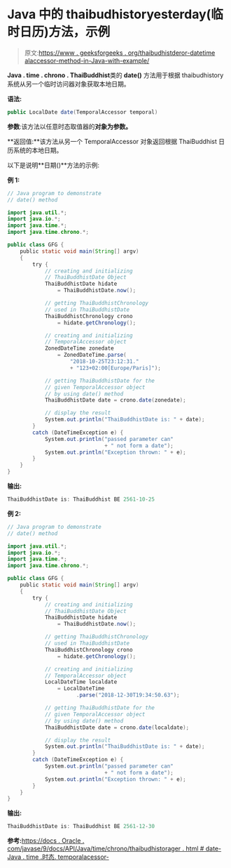 # Java 中的 thaibudhistoryesterday(临时日历)方法，示例

> 原文:[https://www . geeksforgeeks . org/thaibudhistderor-datetime alaccessor-method-in-Java-with-example/](https://www.geeksforgeeks.org/thaibuddhistchronology-datetemporalaccessor-method-in-java-with-example/)

**Java . time . chrono . ThaiBuddhist**类的 **date()** 方法用于根据 thaibudhistory 系统从另一个临时访问器对象获取本地日期。

**语法:**

```java
public LocalDate date(TemporalAccessor temporal)
```

**参数**:该方法以任意时态取值器的**对象为参数。**

**返回值:**该方法从另一个 TemporalAccessor 对象返回根据 ThaiBuddhist 日历系统的本地日期。

以下是说明**日期()**方法的示例:

**例 1:**

```java
// Java program to demonstrate
// date() method

import java.util.*;
import java.io.*;
import java.time.*;
import java.time.chrono.*;

public class GFG {
    public static void main(String[] argv)
    {
        try {
            // creating and initializing
            // ThaiBuddhistDate Object
            ThaiBuddhistDate hidate
                = ThaiBuddhistDate.now();

            // getting ThaiBuddhistChronology
            // used in ThaiBuddhistDate
            ThaiBuddhistChronology crono
                = hidate.getChronology();

            // creating and initializing
            // TemporalAccessor object
            ZonedDateTime zonedate
                = ZonedDateTime.parse(
                    "2018-10-25T23:12:31."
                    + "123+02:00[Europe/Paris]");

            // getting ThaiBuddhistDate for the
            // given TemporalAccessor object
            // by using date() method
            ThaiBuddhistDate date = crono.date(zonedate);

            // display the result
            System.out.println("ThaiBuddhistDate is: " + date);
        }
        catch (DateTimeException e) {
            System.out.println("passed parameter can"
                               + " not form a date");
            System.out.println("Exception thrown: " + e);
        }
    }
}
```

**输出:**

```java
ThaiBuddhistDate is: ThaiBuddhist BE 2561-10-25

```

**例 2:**

```java
// Java program to demonstrate
// date() method

import java.util.*;
import java.io.*;
import java.time.*;
import java.time.chrono.*;

public class GFG {
    public static void main(String[] argv)
    {
        try {
            // creating and initializing
            // ThaiBuddhistDate Object
            ThaiBuddhistDate hidate
                = ThaiBuddhistDate.now();

            // getting ThaiBuddhistChronology
            // used in ThaiBuddhistDate
            ThaiBuddhistChronology crono
                = hidate.getChronology();

            // creating and initializing
            // TemporalAccessor object
            LocalDateTime localdate
                = LocalDateTime
                      .parse("2018-12-30T19:34:50.63");

            // getting ThaiBuddhistDate for the
            // given TemporalAccessor object
            // by using date() method
            ThaiBuddhistDate date = crono.date(localdate);

            // display the result
            System.out.println("ThaiBuddhistDate is: " + date);
        }
        catch (DateTimeException e) {
            System.out.println("passed parameter can"
                               + " not form a date");
            System.out.println("Exception thrown: " + e);
        }
    }
}
```

**输出:**

```java
ThaiBuddhistDate is: ThaiBuddhist BE 2561-12-30

```

**参考:**[https://docs . Oracle . com/javase/9/docs/API/Java/time/chrono/thaibudhistorager . html # date-Java . time .时态. temporalacessor-](https://docs.oracle.com/javase/9/docs/api/java/time/chrono/ThaiBuddhistChronology.html#date-java.time.temporal.TemporalAccessor-)